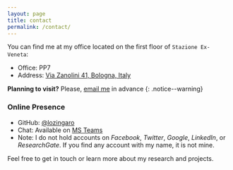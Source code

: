 ```yaml
---
layout: page
title: contact
permalink: /contact/
---
```


You can find me at my office located on the first floor of `Stazione Ex-Veneta`:
- Office: PP7
- Address: [Via Zanolini 41, Bologna, Italy](http://w3w.co/removing.clothed.passing)

**Planning to visit?** Please, [email me](mailto:stefano.zingaro@unibo.it) in advance
{: .notice--warning}

### Online Presence

- GitHub: [@lozingaro](https://github.com/lozingaro)
- Chat: Available on [MS Teams](https://teams.microsoft.com)
- Note: I do not hold accounts on _Facebook_, _Twitter_, _Google_, _LinkedIn_, or _ResearchGate_. If you find any account with my name, it is not mine.

Feel free to get in touch or learn more about my research and projects.
